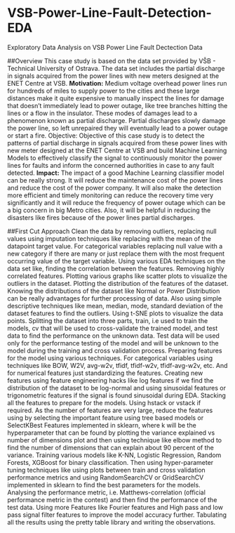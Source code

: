 # VSB-Power-Line-Fault-Detection-EDA
Exploratory Data Analysis on VSB Power Line Fault Dectection Data 

##Overview
This case study is based on the data set provided by VŠB - Technical University of Ostrava. The data set includes the partial discharge in signals acquired from the power lines with new meters designed at the ENET Centre at VSB. 
**Motivation:** Medium voltage overhead power lines run for hundreds of miles to supply power to the cities and these large distances make it quite expensive to manually inspect the lines for damage that doesn’t immediately lead to power outage, like tree branches hitting the lines or a flow in the insulator. These modes of damages lead to a phenomenon known as partial discharge. Partial discharges slowly damage the power line, so left unrepaired they will eventually lead to a power outage or start a fire.
Objective: Objective of this case study is to detect the patterns of partial discharge in signals acquired from these power lines with new meter designed at the ENET Centre at VSB and build Machine Learning Models to effectively classify the signal to continuously monitor the power lines for faults and inform the concerned authorities in case to any fault detected.
**Impact:** The impact of a good Machine Learning classifier model can be really strong. It will reduce the maintenance cost of the power lines and reduce the cost of the power company. It will also make the detection more efficient and timely monitoring can reduce the recovery time very significantly and it will reduce the frequency of power outage which can be a big concern in big Metro cities. Also, it will be helpful in reducing the disasters like fires because of the power lines partial discharges.

##First Cut Approach
Clean the data by removing outliers, replacing null values using imputation techniques like replacing with the mean of the datapoint target value. For categorical variables replacing null value with a new category if there are many or just replace them with the most frequent occurring value of the target variable. 
Using various EDA techniques on the data set like, finding the correlation between the features. Removing highly correlated features. Plotting various graphs like scatter plots to visualize the outliers in the dataset. Plotting the distribution of the features of the dataset. Knowing the distributions of the dataset like Normal or Power Distribution can be really advantages for further processing of data.  Also using simple descriptive techniques like mean, median, mode, standard deviation of the dataset features to find the outliers. Using t-SNE plots to visualize the data points. 
Splitting the dataset into three parts, train, i.e used to train the models, cv that will be used to cross-validate the trained model, and test data to find the performance on the unknown data. Test data will be used only for the performance testing of the model and will be unknown to the model during the training and cross validation process. 
Preparing features for the model using various techniques. For categorical variables using techniques like BOW, W2V, avg-w2v, tfidf, tfidf-w2v, tfidf-avg-w2v, etc. And for numerical features just standardizing the features. 
Creating new features using feature engineering hacks like log features if we find the distribution of the dataset to be log-normal and using sinusoidal features or trigonometric features if the signal is found sinusoidal during EDA.
Stacking all the features to prepare for the models. Using hstack or vstack if required.
As the number of features are very large, reduce the features using by selecting the important feature using tree based models or SelectKBest Features implemented in sklearn, where k will be the hyperparameter that can be found by plotting the variance explained vs number of dimensions plot and then using technique like elbow method to find the number of dimensions that can explain about 90 percent of the variance.
Training various models like K-NN, Logistic Regression, Random Forests, XGBoost for binary classification. Then using hyper-parameter tuning techniques like using plots between train and cross validation performance metrics and using RandomSearchCV or GridSearchCV implemented in sklearn to find the best parameters for the models.
Analysing the performance metric, i.e. Matthews-correlation (official performance metric in the contest) and then find the performance of the test data. 
Using more Features like Fourier features and High pass and low pass signal filter features to improve the model accuracy further. 
Tabulating all the results using the pretty table library and writing the observations.
